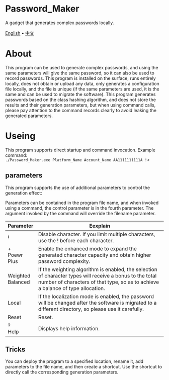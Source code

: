 # Password_Maker
A gadget that generates complex passwords locally.

[English](README.md) • [中文](README_ZH.md)

# About
This program can be used to generate complex passwords, and using the same parameters will give the same password, so it can also be used to record passwords.
This program is installed on the surface, runs entirely locally, does not obtain or upload any data, only generates a configuration file locally, and the file is unique (if the same parameters are used, it is the same and can be used to migrate the software).
This program generates passwords based on the class hashing algorithm, and does not store the results and their generation parameters, but when using command calls, please pay attention to the command records clearly to avoid leaking the generated parameters.

# Useing
This program supports direct startup and command invocation.
Example command:<br>
`./Password_Maker.exe Platform_Name Account_Name AA1111111111A !<`

## parameters
This program supports the use of additional parameters to control the generation effect:

Parameters can be contained in the program file name, and when invoked using a command, the control parameter is in the fourth parameter.
The argument invoked by the command will override the filename parameter.

Parameter|Eexplain
----|----
!|Disable character. If you limit multiple characters, use the ! before each character.
+<br>Poewr<br>Plus|Enable the enhanced mode to expand the generated character capacity and obtain higher password complexity.
Weighted<br>Balanced|If the weighting algorithm is enabled, the selection of character types will receive a bonus to the total number of characters of that type, so as to achieve a balance of type allocation.
Local|If the localization mode is enabled, the password will be changed after the software is migrated to a different directory, so please use it carefully.
Reset|Reset.
?<br>Help|Displays help information.

## Tricks
You can deploy the program to a specified location, rename it, add parameters to the file name, and then create a shortcut.
Use the shortcut to directly call the corresponding generation parameters.
